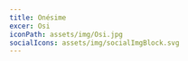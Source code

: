 ```yaml
---
title: Onésime
excer: Osi
iconPath: assets/img/Osi.jpg
socialIcons: assets/img/socialImgBlock.svg
---
```



